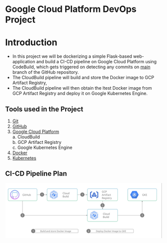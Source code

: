 # Google Cloud Platform DevOps Project
<h1>Introduction</h1>

- In this project we will be dockerizing a simple Flask-based web-application and build a CI-CD pipeline on Google Cloud Platform using CodeBuild, which gets triggered on detecting any commits on [main](https://github.com/vishu-25/google-cloud-devops-ci-cd.git) branch of the GitHub repository. 
- The CloudBuild pipeline will build and store the Docker image to GCP Artifact Registry, 
- The CloudBuild pipeline will then obtain the ltest Docker image from GCP Artifact Registry and deploy it on Google Kubernetes Engine. 

## Tools used in the Project
1. [Git](https://git-scm.com/doc)
2. [GitHub](https://docs.github.com/en)
3. [Google Cloud Platform](https://cloud.google.com/docs) <br>
   a. CloudBuild <br>
   b. GCP Artifact Registry <br>
   c. Google Kubernetes Engine <br>
4. [Docker](https://docs.docker.com/)
5. [Kubernetes](https://kubernetes.io/docs/home/)



## CI-CD Pipeline Plan

![CI-CD-Diagram](images/gcp-ci-cd-diagram.png)

